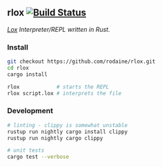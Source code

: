 ## rlox [![Build Status](https://travis-ci.org/rodaine/rlox.svg?branch=master)](https://travis-ci.org/rodaine/rlox)

_[Lox][lox] Interpreter/REPL written in Rust._

### Install

```bash
git checkout https://github.com/rodaine/rlox.git
cd rlox
cargo install

rlox            # starts the REPL
rlox script.lox # interprets the file
```

### Development

```bash
# linting - clippy is somewhat unstable
rustup run nightly cargo install clippy
rustup run nightly cargo clippy

# unit tests
cargo test --verbose
```

[lox]: http://www.craftinginterpreters.com/
